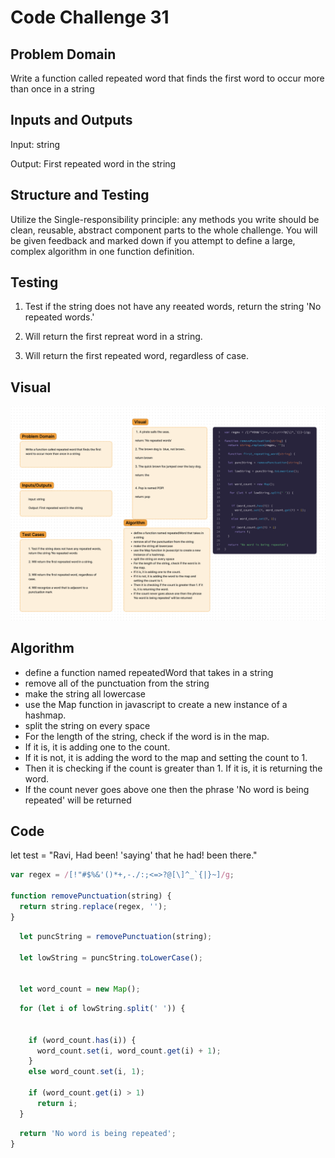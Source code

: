 # Code Challenge 31

## Problem Domain

Write a function called repeated word that finds the first word to occur more than once in a string

## Inputs and Outputs

Input: string

Output: First repeated word in the string

## Structure and Testing

Utilize the Single-responsibility principle: any methods you write should be clean, reusable, abstract component parts to the whole challenge. You will be given feedback and marked down if you attempt to define a large, complex algorithm in one function definition.

## Testing

1. Test if the string does not have any reeated words, return the string 'No repeated words.'

2. Will return the first repreat word in a string.

3. Will return the first repeated word, regardless of case.

## Visual

![hashmap-repeated-words whiteboard](./assets/Code%20Challenge%2031%20Whiteboard.png)

## Algorithm

- define a function named repeatedWord that takes in a string
- remove all of the punctuation from the string
- make the string all lowercase
- use the Map function in javascript to create a new instance of a hashmap.
- split the string on every space
- For the length of the string, check if the word is in the map.
- If it is, it is adding one to the count.
- If it is not, it is adding the word to the map and setting the count to 1.
- Then it is checking if the count is greater than 1. If it is, it is returning the word.
- If the count never goes above one then the phrase 'No word is being repeated' will be returned

## Code

let test = "Ravi, Had been! 'saying' that he had! been there."

<!-- /**
 * Remove all punctuation from a string.
 * @param string - The string to remove punctuation from.
 * @returns The string with all punctuation removed.
 */ -->

```javascript
var regex = /[!"#$%&'()*+,-./:;<=>?@[\]^_`{|}~]/g;

function removePunctuation(string) {
  return string.replace(regex, '');
}
```

<!-- This function is taking a string and removing all punctuation from it. Then it is making the string
lowercase. Then it is creating a map to store the words and their count. */
function first_repeating_word(string) -->

```javascript
  let puncString = removePunctuation(string);

  let lowString = puncString.toLowerCase();


  let word_count = new Map();
```

  <!-- This is a for loop that is iterating through the string. It is splitting the string into an array
  of words. Then it is checking if the word is in the map. If it is, it is adding one to the count.
  If it is not, it is adding the word to the map and setting the count to 1. Then it is checking if
  the count is greater than 1. If it is, it is returning the word. -->

```javascript
  for (let i of lowString.split(' ')) {


    if (word_count.has(i)) {
      word_count.set(i, word_count.get(i) + 1);
    }
    else word_count.set(i, 1);

    if (word_count.get(i) > 1)
      return i;
  }
```

<!-- This is the default return value. If no word is being repeated, it will return this string.  -->

```javascript
  return 'No word is being repeated';
}

```


